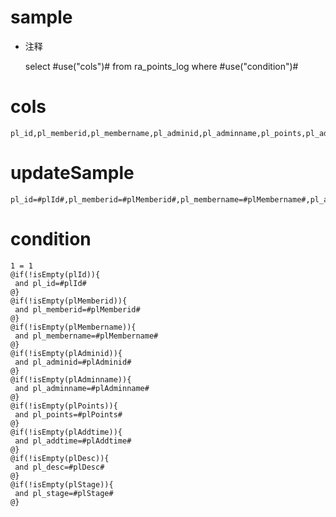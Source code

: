 sample
===
* 注释

	select #use("cols")# from ra_points_log  where  #use("condition")#

cols
===
	pl_id,pl_memberid,pl_membername,pl_adminid,pl_adminname,pl_points,pl_addtime,pl_desc,pl_stage

updateSample
===
	
	pl_id=#plId#,pl_memberid=#plMemberid#,pl_membername=#plMembername#,pl_adminid=#plAdminid#,pl_adminname=#plAdminname#,pl_points=#plPoints#,pl_addtime=#plAddtime#,pl_desc=#plDesc#,pl_stage=#plStage#

condition
===

	1 = 1  
	@if(!isEmpty(plId)){
	 and pl_id=#plId#
	@}
	@if(!isEmpty(plMemberid)){
	 and pl_memberid=#plMemberid#
	@}
	@if(!isEmpty(plMembername)){
	 and pl_membername=#plMembername#
	@}
	@if(!isEmpty(plAdminid)){
	 and pl_adminid=#plAdminid#
	@}
	@if(!isEmpty(plAdminname)){
	 and pl_adminname=#plAdminname#
	@}
	@if(!isEmpty(plPoints)){
	 and pl_points=#plPoints#
	@}
	@if(!isEmpty(plAddtime)){
	 and pl_addtime=#plAddtime#
	@}
	@if(!isEmpty(plDesc)){
	 and pl_desc=#plDesc#
	@}
	@if(!isEmpty(plStage)){
	 and pl_stage=#plStage#
	@}
	
	
